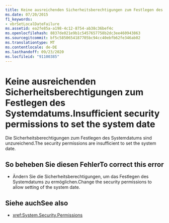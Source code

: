 ```yaml
---
title: Keine ausreichenden Sicherheitsberechtigungen zum Festlegen des Systemdatums.
ms.date: 07/20/2015
f1_keywords:
- vbrSetLocalDateFailure
ms.assetid: ea2fe85a-a198-4c12-8754-ab38c36bef4c
ms.openlocfilehash: 8837de021e9b1c5457657758b2dc3ee460943863
ms.sourcegitcommit: bf5c5850654187705bc94cc40ebfb62fe346ab02
ms.translationtype: MT
ms.contentlocale: de-DE
ms.lasthandoff: 09/23/2020
ms.locfileid: "91100385"
---
```

# <a name="insufficient-security-permissions-to-set-the-system-date"></a><span data-ttu-id="400ea-102">Keine ausreichenden Sicherheitsberechtigungen zum Festlegen des Systemdatums.</span><span class="sxs-lookup"><span data-stu-id="400ea-102">Insufficient security permissions to set the system date</span></span>

<span data-ttu-id="400ea-103">Die Sicherheitsberechtigungen zum Festlegen des Systemdatums sind unzureichend.</span><span class="sxs-lookup"><span data-stu-id="400ea-103">The security permissions are insufficient to set the system date.</span></span>  
  
## <a name="to-correct-this-error"></a><span data-ttu-id="400ea-104">So beheben Sie diesen Fehler</span><span class="sxs-lookup"><span data-stu-id="400ea-104">To correct this error</span></span>  
  
- <span data-ttu-id="400ea-105">Ändern Sie die Sicherheitsberechtigungen, um das Festlegen des Systemdatums zu ermöglichen.</span><span class="sxs-lookup"><span data-stu-id="400ea-105">Change the security permissions to allow setting of the system date.</span></span>  
  
## <a name="see-also"></a><span data-ttu-id="400ea-106">Siehe auch</span><span class="sxs-lookup"><span data-stu-id="400ea-106">See also</span></span>

- <xref:System.Security.Permissions>
